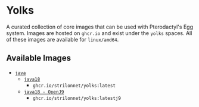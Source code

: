 # Yolks

A curated collection of core images that can be used with Pterodactyl's Egg system.
Images are hosted on `ghcr.io` and exist under the `yolks` spaces.
All of these images are available for `linux/amd64`.


## Available Images
* [`java`](https://github.com/StrilonNET/agde_yolks/tree/main/java)
  * [`java18`](https://github.com/StrilonNET/docker-images/tree/main/java/latest)
      * `ghcr.io/strilonnet/yolks:latest`
  * [`java18 - OpenJ9`](https://github.com/StrilonNET/docker-images/tree/main/java/latestj9)
    * `ghcr.io/strilonnet/yolks:latestj9`
